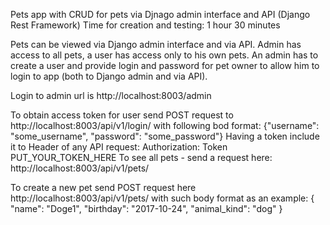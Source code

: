 Pets app with CRUD for pets via Djnago admin interface and API (Django Rest Framework)
Time for creation and testing: 1 hour 30 minutes


Pets can be viewed via Django admin interface and via API.
Admin has access to all pets, a user has access only to his own pets.
An admin has to create a user and provide login and password for pet owner to allow him to login to app
(both to Django admin and via API).

Login to admin url is http://localhost:8003/admin


To obtain access token for user send POST request to http://localhost:8003/api/v1/login/  with following bod format:
{"username": "some_username", "password": "some_password"}
Having a token include it to Header of any API request: Authorization: Token PUT_YOUR_TOKEN_HERE
To see all pets - send a request here:
http://localhost:8003/api/v1/pets/

To create a new pet send POST request here http://localhost:8003/api/v1/pets/ with such body format as an example:
{
"name": "Doge1",
"birthday": "2017-10-24",
"animal_kind": "dog"
}



